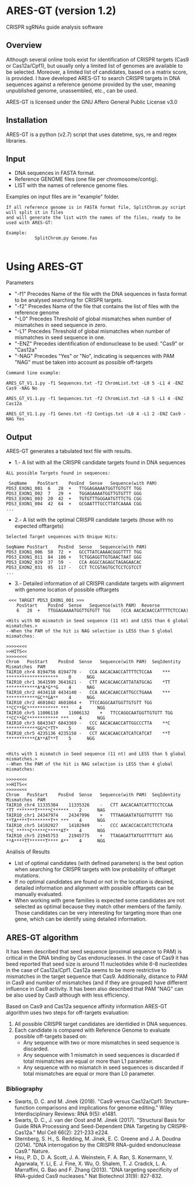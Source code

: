 # ARES-GT (version 1.2)
CRISPR sgRNAs guide analysis software

## Overview

Although several online tools exist for identification of CRISPR targets (Cas9 or Cas12a/Cpf1), but usually only a limited list of genomes are available to be selected. Moreover, a limited list of candidates, based on a matrix score, is provided. I have developed ARES-GT to search CRISPR targets in DNA sequences against a reference genome provided by the user, meaning unpublished genome, unassembled, etc., can be used.

ARES-GT is licensed under the GNU Affero General Public License v3.0

## Installation

ARES-GT is a python (v2.7) script that uses datetime, sys, re and regex libraries.

## Input

  * DNA sequences in FASTA format.
  * Reference GENOME files (one file per chromosome/contig).
  * LIST with the names of reference genome files.
  
  Examples on input files are in "example" folder.
  
  ```
  If all reference genome is in FASTA format file, SplitChrom.py script will split it in files
  and will generate the list with the names of the files, ready to be used with ARES-GT:
  
  Example:
             SplitChrom.py Genome.fas
    
  ```

# Using ARES-GT

  Parameters
  
  * "-f1" Precedes Name of the file with the DNA sequences in fasta format to be analysed searching for CRISPR targets.
  * "-f2" Precedes Name of the file that contains the list of files with the reference genome
  * "-L0" Precedes Threshold of global mismatches when number of mismatches in seed sequence in zero.
  * "-L1" Precedes Threshold of global mismatches when number of mismatches in seed sequence in one.
  * "-ENZ" Precedes identification of endonuclease to be used: "Cas9" or "Cas12a"
  * "-NAG" Precedes "Yes" or "No", indicating is sequences with PAM "NAG" must be taken into account as possible off-targets 

```
Command line example:

ARES_GT_V1.1.py -f1 Sequences.txt -f2 ChromList.txt -L0 5 -L1 4 -ENZ Cas9 -NAG No 

ARES_GT_V1.1.py -f1 Sequences.txt -f2 ChromList.txt -L0 5 -L1 4 -ENZ Cas12a

ARES_GT_V1.1.py -f1 Genes.txt -f2 Contigs.txt -L0 4 -L1 2 -ENZ Cas9 -NAG Yes
```

## Output

ARES-GT generates a tabulated text file with results.

 - 1.- A list with all the CRISPR candidate targets found in DNA sequences
``` 
ALL possible Targets found in sequences:

 SeqName	PosStart	PosEnd	Sense	Sequence(with PAM)
PDS3_EXON1_001	6	28	+	TTGGAGAAAATGGTTGTGTT TGG
PDS3_EXON1_002	7	29	+	TGGAGAAAATGGTTGTGTTT GGG
PDS3_EXON1_003	20	42	+	TGTGTTTGGGAATGTTTCTG CGG
PDS3_EXON1_004	42	64	+	GCGAATTTGCCTTATCAAAA CGG
...
```
 - 2.- A list with the optimal CRISPR candidate targets (those with no expected offtargets)
 ```
 Selected Target sequences with Unique Hits:

SeqName	PosStart	PosEnd	Sense	Sequence(with PAM)
PDS3_EXON1_006	50	72	+	GCCTTATCAAAACGGGTTTT TGG
PDS3_EXON1_011	84	106	+	TCTGGAGGTTGTGAACTAAT GGG
PDS3_EXON2_029	37	59	-	CCA AGGCCAGAGCTAGAGAACAC
PDS3_EXON2_031	95	117	-	CCT TCCGTAGTGCTCCTCGTCCT
...
```
  - 3.- Detailed information of all CRISPR candidate targets with alignment with genome location of possible offtargets
```
 <<< TARGET PDS3_EXON1_001 >>>
	PosStart	PosEnd	Sense	Sequence(with PAM)	Reverse
	6	28	+	TTGGAGAAAATGGTTGTGTT TGG	(CCA AACACAACCATTTTCTCCAA)

<Hits with NO mismatch in Seed sequence (11 nt) and LESS than 6 global mismatches.>
--When the PAM of the hit is NAG selection is LESS than 5 global mismatches:

>>>><<<<
>>HITS<<
>>>><<<<
Chrom	PosStart	PosEnd	Sense	Sequence(with PAM)	SeqIdentity	Mismatches	PAM
TAIR10_chr4	8194756	8194778	-	CCA AACACAACCATTTTCTCCAA	*** ********************	0	   NGG
TAIR10_chr1	3641599	3641621	-	CTT AACACAACCATTATATGCAG	*TT ************A*A*G**G	4	   NAG
TAIR10_chr2	4434118	4434140	-	CCA AACACAACCATTGCCTGAAA	*** ************GC**GA**	4	   NGG
TAIR10_chr2	4601042	4601064	+	TTCCAGGCAATGGTTGTGTT TGG	**CC**GC************ ***	4	   NGG
TAIR10_chr5	11006110	11006132	+	TTCCAGGCAATGGTTGTGTT TGG	**CC**GC************ ***	4	   NGG
TAIR10_chr3	6843347	6843369	-	CCC AACACAACCATTGGCCCTTA	**C ************GG*C*TT*	5	   NGG
TAIR10_chr5	4235136	4235158	-	CCT AACACAACCATCATCATCAT	**T ***********CA**AT**T	5	   NGG


<Hits with 1 mismatch in Seed sequence (11 nt) and LESS than 5 global mismatches.>
--When the PAM of the hit is NAG selection is LESS than 4 global mismatches:

>>>><<<<
>>HITS<<
>>>><<<<
Chrom	PosStart	PosEnd	Sense	Sequence(with PAM)	SeqIdentity	Mismatches	PAM
TAIR10_chr4	11335304	11335326	-	CTT AACACAATCATTTCCTCCAA	*TT *******T*****C******	2	   NAG
TAIR10_chr1	24347974	24347996	+	TTTAAGAATATGGTTGTTTT TGG	**TA****T********T** ***	4	   NGG
TAIR10_chr5	14102927	14102949	-	CCC AACACCACCATCTTCTCATA	**C *****C*****C*****AT*	4	   NGG
TAIR10_chr5	21945753	21945775	+	TTAGAGATTATGGTTTTGTT AGG	**A****TT******T**** A**	4	   NGG
```

Análisis of Results

  - List of optimal candidates (with defined parameters) is the best option when searching for CRISPR targets with low probability of offtarget mutations.
  - If no optimal candidates are found or not in the location is desired, detailed information and alignment with possible offtargets can be manually evaluated.
  - When working with gene families is expected some candidates are not selected as optimal because they match other members of the family. Those candidates can be very interesting for targeting more than one gene, which can be identify using detailed information. 


## ARES-GT algorithm

  It has been described that seed sequence (proximal sequence to PAM) is critical in the DNA binding by Cas endonucleases. In the case of Cas9 it has beed reported that seed size is around 11 nucleotides while 6-8 nucleotides in the case of Cas12a/Cpf1. Cas12a seems to be more restrictive to mismatches in the target sequence that Cas9. Additionally, distance to PAM in Cas9 and number of mismatches (and if they are grouped) have different influence in Cas9 activity. It has been also described that PAM "NAG" can be also used by Cas9 although with less efficiency.

Based on Cas9 and Cas12a sequence affinity information ARES-GT algorithm uses two steps for off-targets evaluation:

  1) All possible CRISPR target candidates are identidied in DNA sequences.
  2) Each candidate is compared with Reference Genome to evaluate possible off-targets based on:
       - Any sequence with two or more mismatches in seed sequence is discarded.
       - Any sequence with 1 mismatch in seed sequences is discarded if total mismatches are equal or more than L1 parameter.
       - Any sequence with no mismatch in seed sequences is discarded if total mismatches are equal or more than L0 parameter.



 ### Bibliography
  
-  Swarts, D. C. and M. Jinek (2018). "Cas9 versus Cas12a/Cpf1: Structure–function comparisons and implications for genome editing." Wiley Interdisciplinary Reviews: RNA 9(5): e1481.
-  Swarts, D. C., J. van der Oost and M. Jinek (2017). "Structural Basis for Guide RNA Processing and Seed-Dependent DNA Targeting by CRISPR-Cas12a." Mol Cell 66(2): 221-233 e224.
-  Sternberg, S. H., S. Redding, M. Jinek, E. C. Greene and J. A. Doudna (2014). "DNA interrogation by the CRISPR RNA-guided endonuclease Cas9." Nature.
-  Hsu, P. D., D. A. Scott, J. A. Weinstein, F. A. Ran, S. Konermann, V. Agarwala, Y. Li, E. J. Fine, X. Wu, O. Shalem, T. J. Cradick, L. A. Marraffini, G. Bao and F. Zhang (2013). "DNA targeting specificity of RNA-guided Cas9 nucleases." Nat Biotechnol 31(9): 827-832.

